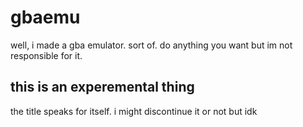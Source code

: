# gbaemu
well, i made a gba emulator. sort of.
do anything you want but im not responsible for it.
## this is an experemental thing
the title speaks for itself. i might discontinue it or not but idk
